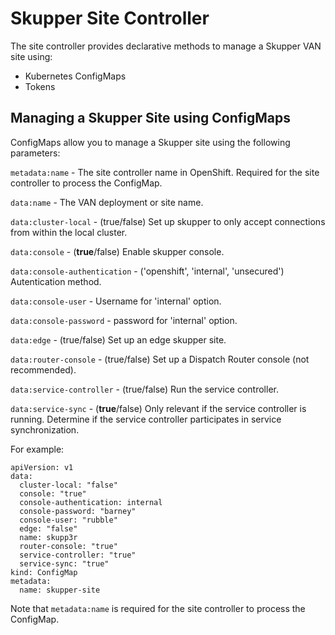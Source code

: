 # Skupper Site Controller

The site controller provides declarative methods to manage a Skupper VAN site using:

* Kubernetes ConfigMaps
* Tokens


## Managing a Skupper Site using ConfigMaps

ConfigMaps allow you to manage a Skupper site using the following parameters:

`metadata:name` -  The site controller name in OpenShift. Required for the site controller to process the ConfigMap.

`data:name` -  The VAN deployment or site name.

`data:cluster-local` -  (true/false) Set up skupper to only accept connections from within the local cluster.

`data:console` -  (**true**/false) Enable skupper console.

`data:console-authentication` -  ('openshift', 'internal', 'unsecured') Autentication method.

`data:console-user` -  Username for 'internal' option.

`data:console-password` - password for 'internal' option.

`data:edge` -  (true/false) Set up an edge skupper site.

`data:router-console` - (true/false) Set up a Dispatch Router console (not recommended).

`data:service-controller` - (true/false) Run the service controller.

`data:service-sync` - (**true**/false) Only relevant if the service controller is running. Determine if the service  controller participates in service synchronization.


For example:

```
apiVersion: v1
data:
  cluster-local: "false"
  console: "true"
  console-authentication: internal
  console-password: "barney"
  console-user: "rubble"
  edge: "false"
  name: skupp3r
  router-console: "true"
  service-controller: "true"
  service-sync: "true"
kind: ConfigMap
metadata:
  name: skupper-site
```

Note that `metadata:name` is required for the site controller to process the ConfigMap.